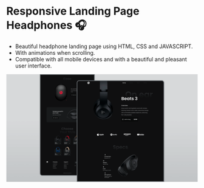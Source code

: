 # Responsive Landing Page Headphones 🎧

- Beautiful headphone landing page using HTML, CSS and JAVASCRIPT.
- With animations when scrolling.
- Compatible with all mobile devices and with a beautiful and pleasant user interface.

![](/preview.png)
